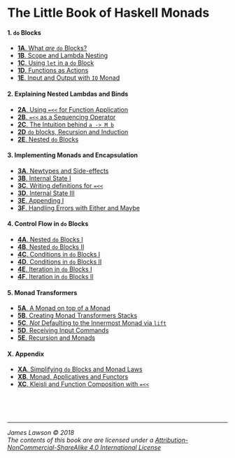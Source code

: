 # The Little Book of Haskell Monads

#### 1. `do` Blocks

- [**1A**. What *are* `do` Blocks?](https://github.com/jameslawson/notes/blob/master/haskell/haskell1a.md)
- [**1B**. Scope and Lambda Nesting](https://github.com/jameslawson/notes/blob/master/haskell/haskell1b.md)
- [**1C**. Using `let` in a `do` Block](https://github.com/jameslawson/notes/blob/master/haskell/haskell1c.md)
- [**1D**. Functions as Actions](https://github.com/jameslawson/notes/blob/master/haskell/haskell1d.md)
- [**1E**. Input and Output with `IO` Monad](https://github.com/jameslawson/notes/blob/master/haskell/haskell1e.md)


#### 2. Explaining Nested Lambdas and Binds

- [**2A**. Using `=<<` for Function Application](https://github.com/jameslawson/notes/blob/master/haskell/haskell2a.md)
- [**2B**. `=<<` as a Sequencing Operator](https://github.com/jameslawson/notes/blob/master/haskell/haskell2b.md)
- [**2C**. The Intuition behind `a -> M b`](https://github.com/jameslawson/notes/blob/master/haskell/haskell2c.md)
- [**2D** `do` blocks, Recursion and Induction](https://github.com/jameslawson/notes/blob/master/haskell/haskell2d.md)
- [**2E**. Nested `do` Blocks](https://github.com/jameslawson/notes/blob/master/haskell/haskell2e.md)

    
#### 3. Implementing Monads and Encapsulation

- [**3A**. Newtypes and Side-effects](https://github.com/jameslawson/notes/blob/master/haskell/haskell3a.md)
- [**3B**. Internal State I](https://github.com/jameslawson/notes/blob/master/haskell/haskell3b.md)
- [**3C**. Writing definitions for `=<<`](https://github.com/jameslawson/notes/blob/master/haskell/haskell3c.md)
- [**3D**. Internal State III](https://github.com/jameslawson/notes/blob/master/haskell/haskell3d.md)
- [**3E**. Appending I](https://github.com/jameslawson/notes/blob/master/haskell/haskell3e.md)
- [**3F**. Handling Errors with Either and Maybe](https://github.com/jameslawson/notes/blob/master/haskell/haskell3f.md)


#### 4. Control Flow in `do` Blocks

- [**4A**. Nested `do` Blocks I](https://github.com/jameslawson/notes/blob/master/haskell/haskell4a.md)
- [**4B**. Nested `do` Blocks II](https://github.com/jameslawson/notes/blob/master/haskell/haskell4b.md)
- [**4C**. Conditions in `do` Blocks I](https://github.com/jameslawson/notes/blob/master/haskell/haskell4c.md)
- [**4D**. Conditions in `do` Blocks II](https://github.com/jameslawson/notes/blob/master/haskell/haskell4d.md)
- [**4E**. Iteration in `do` Blocks I](https://github.com/jameslawson/notes/blob/master/haskell/haskell4e.md)
- [**4F**. Iteration in `do` Blocks II](https://github.com/jameslawson/notes/blob/master/haskell/haskell4f.md)

#### 5. Monad Transformers

- [**5A**. A Monad on top of a Monad](https://github.com/jameslawson/notes/blob/master/haskell/haskell5a.md)
- [**5B**. Creating Monad Transformers Stacks](https://github.com/jameslawson/notes/blob/master/haskell/haskell5b.md)
- [**5C**. _Not_ Defaulting to the Innermost Monad via `lift`](https://github.com/jameslawson/notes/blob/master/haskell/haskell5c.md)
- [**5D**. Receiving Input Commands](https://github.com/jameslawson/notes/blob/master/haskell/haskell5d.md)
- [**5E**. Recursion and Monads](https://github.com/jameslawson/notes/blob/master/haskell/haskell5e.md)


#### X. Appendix

- [**XA**. Simplifying `do` Blocks and Monad Laws](https://github.com/jameslawson/notes/blob/master/haskell/haskellxa.md)
- [**XB**. Monad, Applicatives and Functors](https://github.com/jameslawson/notes/blob/master/haskell/haskellxb.md)
- [**XC**. Kleisli and Function Composition with `=<<`](https://github.com/jameslawson/notes/blob/master/haskell/haskellxc.md)



<br><br><br><hr>
*James Lawson © 2018 <br>
The contents of this book are are licensed under a 
[Attribution-NonCommercial-ShareAlike 4.0 International License](https://creativecommons.org/licenses/by-nc-sa/4.0/)*
